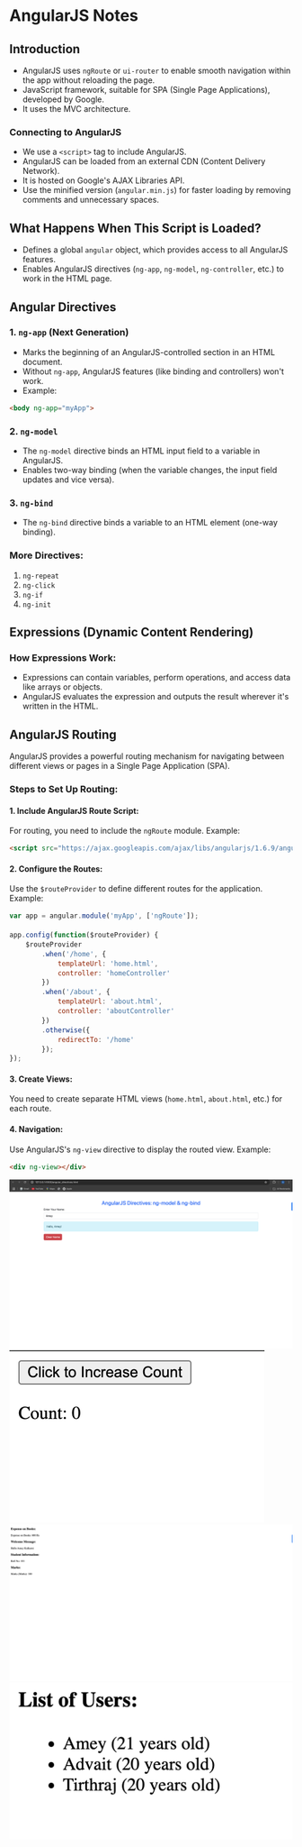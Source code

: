 # AngularJS Notes

## Introduction

- AngularJS uses `ngRoute` or `ui-router` to enable smooth navigation within the app without reloading the page.
- JavaScript framework, suitable for SPA (Single Page Applications), developed by Google.
- It uses the MVC architecture.

### Connecting to AngularJS

- We use a `<script>` tag to include AngularJS.
- AngularJS can be loaded from an external CDN (Content Delivery Network).
- It is hosted on Google's AJAX Libraries API.
- Use the minified version (`angular.min.js`) for faster loading by removing comments and unnecessary spaces.

## What Happens When This Script is Loaded?

- Defines a global `angular` object, which provides access to all AngularJS features.
- Enables AngularJS directives (`ng-app`, `ng-model`, `ng-controller`, etc.) to work in the HTML page.

## Angular Directives

### 1. `ng-app` (Next Generation)

- Marks the beginning of an AngularJS-controlled section in an HTML document.
- Without `ng-app`, AngularJS features (like binding and controllers) won't work.
- Example:

```html
<body ng-app="myApp">
```

### 2. `ng-model`

- The `ng-model` directive binds an HTML input field to a variable in AngularJS.
- Enables two-way binding (when the variable changes, the input field updates and vice versa).

### 3. `ng-bind`

- The `ng-bind` directive binds a variable to an HTML element (one-way binding).

### More Directives:

1. `ng-repeat`
2. `ng-click`
3. `ng-if`
4. `ng-init`

## Expressions (Dynamic Content Rendering)

### How Expressions Work:

- Expressions can contain variables, perform operations, and access data like arrays or objects.
- AngularJS evaluates the expression and outputs the result wherever it's written in the HTML.

## AngularJS Routing

AngularJS provides a powerful routing mechanism for navigating between different views or pages in a Single Page Application (SPA).

### Steps to Set Up Routing:

#### 1. Include AngularJS Route Script:

For routing, you need to include the `ngRoute` module.
Example:

```html
<script src="https://ajax.googleapis.com/ajax/libs/angularjs/1.6.9/angular-route.min.js"></script>
```

#### 2. Configure the Routes:

Use the `$routeProvider` to define different routes for the application.
Example:

```javascript
var app = angular.module('myApp', ['ngRoute']);

app.config(function($routeProvider) {
    $routeProvider
        .when('/home', {
            templateUrl: 'home.html',
            controller: 'homeController'
        })
        .when('/about', {
            templateUrl: 'about.html',
            controller: 'aboutController'
        })
        .otherwise({
            redirectTo: '/home'
        });
});
```

#### 3. Create Views:

You need to create separate HTML views (`home.html`, `about.html`, etc.) for each route.

#### 4. Navigation:

Use AngularJS's `ng-view` directive to display the routed view.
Example:

```html
<div ng-view></div>
```
<img src="results/main_directives.png">
<img src="results/button.png">
<img src="results/bind.png">
<img src="results/ng-repeat.png">